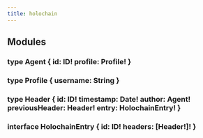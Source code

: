 ```yaml
---
title: holochain
---
```


## Modules
### type Agent { id: ID! profile: Profile! }
### type Profile { username: String }
### type Header { id: ID! timestamp: Date! author: Agent! previousHeader: Header! entry: HolochainEntry! }
### interface HolochainEntry { id: ID! headers: [Header!]! }
